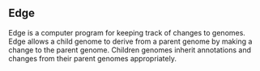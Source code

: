 
Edge
----

Edge is a computer program for keeping track of changes to genomes. Edge allows
a child genome to derive from a parent genome by making a change to the parent
genome. Children genomes inherit annotations and changes from their parent
genomes appropriately.

